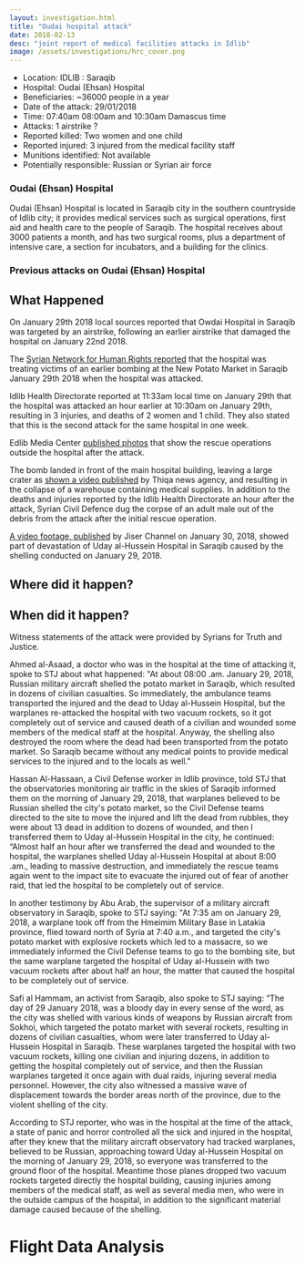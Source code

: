 ```yaml
---
layout: investigation.html
title: "Oudai hospital attack"
date: 2018-02-13
desc: "joint report of medical facilities attacks in Idlib"
image: /assets/investigations/hrc_cover.png
---
```


- Location: IDLIB : Saraqib
- Hospital: Oudai (Ehsan) Hospital
- Beneficiaries: ~36000 people in a year
- Date of the attack: 29/01/2018
- Time: 07:40am 08:00am and 10:30am Damascus time
- Attacks: 1 airstrike ?
- Reported killed: Two women and one child
- Reported injured: 3 injured from the medical facility staff
- Munitions identified: Not available
- Potentially responsible: Russian or Syrian air force

### Oudai (Ehsan) Hospital

Oudai (Ehsan) Hospital is located in Saraqib city in the southern countryside of Idlib city; it provides medical services such as surgical operations, first aid and health care to the people of Saraqib. The hospital receives about 3000 patients a month, and has two surgical rooms, plus a department of intensive care, a section for incubators, and a building for the clinics.

### Previous attacks on Oudai (Ehsan) Hospital



## What Happened

On January 29th 2018 local sources reported that Owdai Hospital in Saraqib was targeted by an airstrike, following an earlier airstrike that damaged the hospital on January 22nd 2018.

The [Syrian Network for Human Rights reported](http://sn4hr.org/sites/news/2018/01/29/russian-forces-shelled-oday-saraqeb-hospital-saraqeb-city-idlib-suburbs-january-29/) that the hospital was treating victims of an earlier bombing at the New Potato Market in Saraqib January 29th 2018 when the hospital was attacked.

Idlib Health Directorate reported at 11:33am local time on January 29th that the hospital was attacked an hour earlier at 10:30am on January 29th, resulting in 3 injuries, and deaths of 2 women and 1 child. They also stated that this is the second attack for the same hospital in one week.

Edlib Media Center [published photos](https://www.facebook.com/EdlibEmc1/photos/pcb.2020739931472899/2020739648139594/?type=3&theater) that show the rescue operations outside the hospital after the attack.

The bomb landed in front of the main hospital building, leaving a large crater as [shown a video published](https://www.youtube.com/watch?v=qi_h0TDek5A) by Thiqa news agency, and resulting in the collapse of a warehouse containing medical supplies. In addition to the deaths and injuries reported by the Idlib Health Directorate an hour after the attack, Syrian Civil Defence dug the corpse of an adult male out of the debris from the attack after the initial rescue operation.

[A video footage, published](https://www.youtube.com/watch?v=dmcvVs1l3LY) by Jiser Channel on January 30, 2018, showed part of devastation of Uday al-Hussein Hospital in Saraqib caused by the shelling conducted on January 29, 2018.

## Where did it happen?

## When did it happen?


Witness statements of the attack were provided by Syrians for Truth and Justice.

Ahmed al-Asaad, a doctor who was in the hospital at the time of attacking it, spoke to STJ about what happened:
"At about 08:00 .am. January 29, 2018, Russian military aircraft shelled the potato market in Saraqib, which resulted in dozens of civilian casualties. So immediately, the ambulance teams transported the injured and the dead to Uday al-Hussein Hospital, but the warplanes re-attacked the hospital with two vacuum rockets, so it got completely out of service and caused death of a civilian and wounded some members of the medical staff at the hospital. Anyway, the shelling also destroyed the room where the dead had been transported from the potato market. So Saraqib became without any medical points to provide medical services to the injured and to the locals as well."

Hassan Al-Hassaan, a Civil Defense worker in Idlib province, told STJ that the observatories monitoring air traffic in the skies of Saraqib informed them on the morning of January 29, 2018, that warplanes believed to be Russian shelled the city's potato market, so the Civil Defense teams directed to the site to move the injured and lift the dead from rubbles, they were about 13 dead in addition to dozens of wounded, and then I transferred them to Uday al-Hussein Hospital in the city, he continued:
“Almost half an hour after we transferred the dead and wounded to the hospital, the warplanes shelled Uday al-Hussein Hospital at about 8:00 .am., leading to massive destruction, and immediately the rescue teams again went to the impact site to evacuate the injured out of fear of another raid, that led the hospital to be completely out of service.

In another testimony by Abu Arab, the supervisor of a military aircraft observatory in Saraqib, spoke to STJ saying:
"At 7:35 am on January 29, 2018, a warplane took off from the Hmeimim Military Base in Latakia province, flied toward north of Syria at 7:40 a.m., and targeted the city's potato market with explosive rockets which led to a massacre, so we immediately informed the Civil Defense teams to go to the bombing site, but the same warplane targeted the hospital of Uday al-Hussein with two vacuum rockets after about half an hour, the matter that caused the hospital to be completely out of service.

Safi al Hammam, an activist from Saraqib, also spoke to STJ saying:
“The day of 29 January 2018, was a bloody day in every sense of the word, as the city was shelled with various kinds of weapons by Russian aircraft from Sokhoi, which targeted the potato market with several rockets, resulting in dozens of civilian casualties, whom were later transferred to Uday al-Hussein Hospital in Saraqib. These warplanes targeted the hospital with two vacuum rockets, killing one civilian and injuring dozens, in addition to getting the hospital completely out of service, and then the Russian warplanes targeted it once again with dual raids, injuring several media personnel. However, the city also witnessed a massive wave of displacement towards the border areas north of the province, due to the violent shelling of the city.

According to STJ reporter, who was in the hospital at the time of the attack, a state of panic and horror controlled all the sick and injured in the hospital, after they knew that the military aircraft observatory had tracked warplanes, believed to be Russian, approaching toward Uday al-Hussein Hospital on the morning of January 29, 2018, so everyone was transferred to the ground floor of the hospital. Meantime those planes dropped two vacuum rockets targeted directly the hospital building, causing injuries among members of the medical staff, as well as several media men, who were in the outside campus of the hospital, in addition to the significant material damage caused because of the shelling.

# Flight Data Analysis
